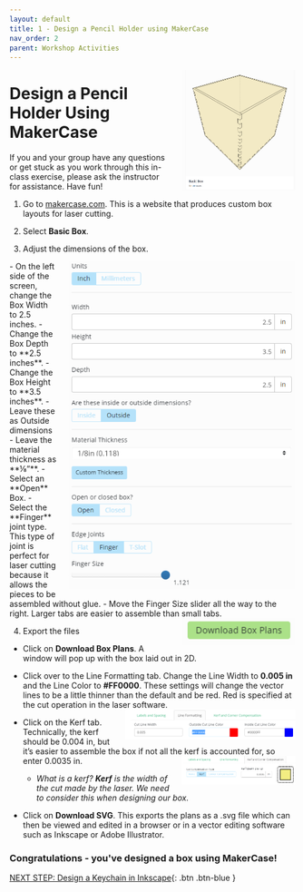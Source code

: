 ```yaml
---
layout: default
title: 1 - Design a Pencil Holder using MakerCase
nav_order: 2
parent: Workshop Activities
---
```

<img src="images/act1/laser-act1-01.png" style="margin-left:20px; float:right;width:200px;" alt="basic box">

# Design a Pencil Holder Using MakerCase

If you and your group have any questions or get stuck as you work through this in-class exercise, please ask the instructor for assistance.  Have fun!
   
1. Go to [makercase.com](https://www.makercase.com/). This is a website that produces custom box layouts for laser cutting.

2. Select **Basic Box**.

3. Adjust the dimensions of the box.
<img src="images/act1/laser-act1-02.png" style="margin-left:20px; float:right;width:400px;" alt="box settings">
 - On the left side of the screen, change the Box Width to 2.5 inches.
 - Change the Box Depth to **2.5 inches**.
 - Change the Box Height to **3.5 inches**.
 - Leave these as Outside dimensions
 - Leave the material thickness as **⅛”**.
 - Select an **Open** Box.
 - Select the **Finger** joint type. This type of joint is perfect for laser cutting because it allows the pieces to be assembled without glue.
 - Move the Finger Size slider all the way to the right. Larger tabs are easier to assemble than small tabs.

<img src="images/act1/laser-act1-04.png" style="margin-left:20px; float:right;width:200px;" alt="download box plans">

4. Export the files
 - Click on **Download Box Plans**. A window will pop up with the box laid out in 2D.
 - Click over to the Line Formatting tab. Change the Line Width to **0.005 in** and the Line Color to **#FF0000**. These settings will change the vector lines to be a little thinner than the default and be red. Red is specified at the cut operation in the laser software.
   <img src="images/act1/laser-act1-05.png" style="margin-left:20px; float:right;width:300px;" alt="line formatting">
   
 - Click on the Kerf tab. Technically, the kerf should be 0.004 in, but it’s easier to assemble the box if not all the kerf is accounted for, so enter 0.0035 in. <img src="images/act1/laser-act1-06.png" style="margin-left:20px; float:right;width:200px;" alt="laser symbol">
      -  _What is a kerf?  **Kerf** is the width of the cut made by the laser.  We need to consider this when designing our box._  
 - Click on **Download SVG**. This exports the plans as a .svg file which can then be viewed and edited in a browser or in a vector editing software such as Inkscape or Adobe Illustrator.


### Congratulations - you've designed a box using MakerCase!

[NEXT STEP: Design a Keychain in Inkscape](2-Keychain.html){: .btn .btn-blue }